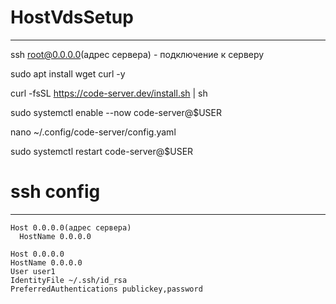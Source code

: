 # HostVdsSetup
____
ssh root@0.0.0.0(адрес сервера) - подключение к серверу

sudo apt install wget curl -y

curl -fsSL https://code-server.dev/install.sh | sh

sudo systemctl enable --now code-server@$USER

nano ~/.config/code-server/config.yaml

sudo systemctl restart code-server@$USER

# ssh config
____
```
Host 0.0.0.0(адрес сервера)
  HostName 0.0.0.0

Host 0.0.0.0
HostName 0.0.0.0
User user1
IdentityFile ~/.ssh/id_rsa
PreferredAuthentications publickey,password
```
